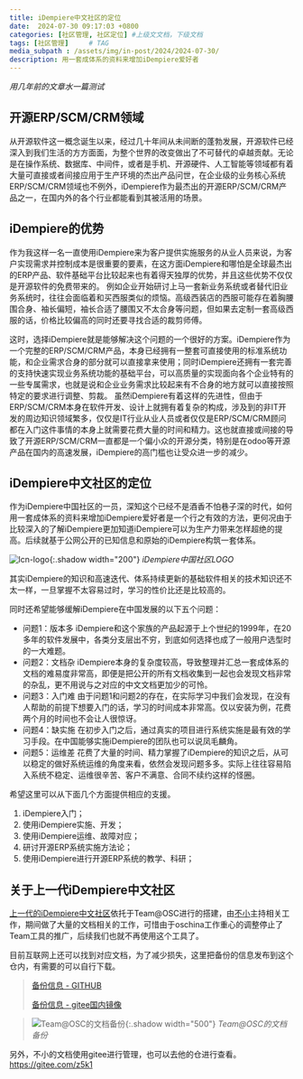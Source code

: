 ```yaml
---
title: iDempiere中文社区的定位
date:  2024-07-30 09:17:03 +0800
categories: [社区管理, 社区定位] #上级文文档，下级文档
tags: [社区管理]     # TAG
media_subpath : /assets/img/in-post/2024/2024-07-30/
description: 用一套成体系的资料来增加iDempiere爱好者
---
```


_用几年前的文章水一篇测试_

## 开源ERP/SCM/CRM领域

从开源软件这一概念诞生以来，经过几十年间从未间断的蓬勃发展，开源软件已经深入到我们生活的方方面面，为整个世界的改变做出了不可替代的卓越贡献。无论是在操作系统、数据库、中间件，或者是手机、开源硬件、人工智能等领域都有着大量可直接或者间接应用于生产环境的杰出产品问世，在企业级的业务核心系统ERP/SCM/CRM领域也不例外，iDempiere作为最杰出的开源ERP/SCM/CRM产品之一，在国内外的各个行业都能看到其被活用的场景。

## iDempiere的优势

作为我这样一名一直使用iDempiere来为客户提供实施服务的从业人员来说，为客户实现需求并控制成本是很重要的要素，在这方面iDempiere和哪怕是全球最杰出的ERP产品、软件基础平台比较起来也有着得天独厚的优势，并且这些优势不仅仅是开源软件的免费带来的。
例如企业开始研讨上马一套新业务系统或者替代旧业务系统时，往往会面临着和买西服类似的烦恼。高级西装店的西服可能存在着胸腰围合身、袖长偏短，袖长合适了腰围又不太合身等问题，但如果去定制一套高级西服的话，价格比较偏高的同时还要寻找合适的裁剪师傅。

这时，选择iDempiere就是能够解决这个问题的一个很好的方案。iDempiere作为一个完整的ERP/SCM/CRM产品，本身已经拥有一整套可直接使用的标准系统功能，和企业需求合身的部分就可以直接拿来使用；同时iDempiere还拥有一套完善的支持快速实现业务系统功能的基础平台，可以高质量的实现面向各个企业特有的一些专属需求，也就是说和企业业务需求比较起来有不合身的地方就可以直接按照特定的要求进行调整、剪裁。
虽然iDempiere有着这样的先进性，但由于ERP/SCM/CRM本身在软件开发、设计上就拥有着复杂的构成，涉及到的非IT开发的周边知识领域繁多，仅仅是IT行业从业人员或者仅仅是ERP/SCM/CRM顾问都在入门这件事情的本身上就需要花费大量的时间和精力。这也就直接或间接的导致了开源ERP/SCM/CRM一直都是一个偏小众的开源分类，特别是在odoo等开源产品在国内的高速发展，iDempiere的高门槛也让受众进一步的减少。

## iDempiere中文社区的定位

作为iDempiere中国社区的一员，深知这个已经不是酒香不怕巷子深的时代，如何用一套成体系的资料来增加iDempiere爱好者是一个行之有效的方法，更何况由于比较深入的了解iDempiere更加知道iDempiere可以为生产力带来怎样超绝的提高。后续就基于公网公开的已知信息和原始的iDempiere构筑一套体系。

![lcn-logo](lcn-logo.png){:.shadow width="200"}
_iDempiere中国社区LOGO_

其实iDempiere的知识和高速迭代、体系持续更新的基础软件相关的技术知识还不太一样，一旦掌握不太容易过时，学习的性价比还是比较高的。

同时还希望能够缓解iDempiere在中国发展的以下五个问题：
* 问题1：版本多
iDempiere和这个家族的产品起源于上个世纪的1999年，在20多年的软件发展中，各类分支层出不穷，到底如何选择也成了一般用户选型时的一大难题。
* 问题2：文档杂
iDempiere本身的复杂度较高，导致整理并汇总一套成体系的文档的难易度非常高，即便是把公开的所有文档收集到一起也会发现文档非常的杂乱，更不用说与之对应的中文文档更加少的可怜。
* 问题3：入门难
由于问题1和问题2的存在，在实际学习中我们会发现，在没有人帮助的前提下想要入门的话，学习的时间成本非常高。仅以安装为例，花费两个月的时间也不会让人很惊讶。
* 问题4：缺实施
在初步入门之后，通过真实的项目进行系统实施是最有效的学习手段。在中国能够实施iDempiere的团队也可以说凤毛麟角。
* 问题5：运维差
花费了大量的时间、精力掌握了iDempiere的知识之后，从可以稳定的做好系统运维的角度来看，依然会发现问题多多。实际上往往容易陷入系统不稳定、运维很辛苦、客户不满意、合同不续约这样的怪圈。

希望这里可以从下面几个方面提供相应的支援。
1. iDempiere入门；
1. 使用iDempiere实施、开发；
1. 使用iDempiere运维、故障对应；
1. 研讨开源ERP系统实施方法论；
1. 使用iDempiere进行开源ERP系统的教学、科研；

## 关于上一代iDempiere中文社区

[上一代的iDempiere中文社区](https://team.oschina.net/iDChina)依托于Team@OSC进行的搭建，由[不小](https://gitee.com/z5k1)主持相关工作，期间做了大量的文档相关的工作，可惜由于oschina工作重心的调整停止了Team工具的推广，后续我们也就不再使用这个工具了。

目前互联网上还可以找到对应文档，为了减少损失，这里把备份的信息发布到这个仓内，有需要的可以自行下载。
> [备份信息 - GITHUB](https://github.com/Hiroshi-Yu/Hiroshi-Yu.github.io/tree/main/_posts/TeamOSC-iDChina/)
> 
> [备份信息 - gitee国内镜像](https://gitee.com/idchina/idempiere.cn/tree/main/_posts/TeamOSC-iDChina)

> ![Team@OSC的文档备份](teamOSC-doc.png){:.shadow width="500"}
> _Team@OSC的文档备份_

另外，不小的文档使用gitee进行管理，也可以去他的仓进行查看。
https://gitee.com/z5k1